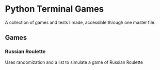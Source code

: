# Python Terminal Games

A collection of games and tests I made, accessible through one master file.

## Games

### Russian Roulette

Uses randomization and a list to simulate a game of Russian Roulette
